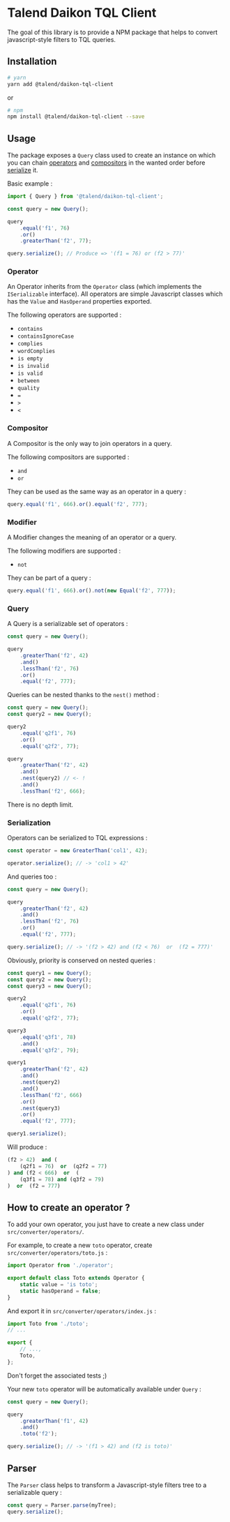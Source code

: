 # Talend Daikon TQL Client

The goal of this library is to provide a NPM package that helps to convert javascript-style filters to TQL queries.

## Installation


```bash
# yarn
yarn add @talend/daikon-tql-client
```

or

```bash
# npm
npm install @talend/daikon-tql-client --save
```

## Usage

The package exposes a `Query` class used to create an instance on which you can chain [operators](#operatorusage) and [compositors](#compositorusage) in the wanted order before [serialize](#serializationusage) it.

Basic example :

```javascript
import { Query } from '@talend/daikon-tql-client';

const query = new Query();

query
	.equal('f1', 76)
	.or()
	.greaterThan('f2', 77);

query.serialize(); // Produce => '(f1 = 76) or (f2 > 77)'
```

### <a id="operatorusage"></a>Operator

An Operator inherits from the `Operator` class (which implements the `ISerializable` interface). All operators are simple Javascript classes which has the `Value` and `HasOperand` properties exported.

The following operators are supported :

- `contains`
- `containsIgnoreCase`
- `complies`
- `wordComplies`
- `is empty`
- `is invalid`
- `is valid`
- `between`
- `quality`
- `=`
- `>`
- `<`


### <a id="compositorusage"></a>Compositor

A Compositor is the only way to join operators in a query.

The following compositors are supported :

- `and`
- `or`

They can be used as the same way as an operator in a query :

```javascript
query.equal('f1', 666).or().equal('f2', 777);
```


### Modifier

A Modifier changes the meaning of an operator or a query.

The following modifiers are supported :

- `not`

They can be part of a query :


```javascript
query.equal('f1', 666).or().not(new Equal('f2', 777));
```


### Query

A Query is a serializable set of operators :

```javascript
const query = new Query();

query
	.greaterThan('f2', 42)
	.and()
	.lessThan('f2', 76)
	.or()
	.equal('f2', 777);

```


Queries can be nested thanks to the `nest()` method :

```javascript
const query = new Query();
const query2 = new Query();

query2
	.equal('q2f1', 76)
	.or()
	.equal('q2f2', 77);

query
	.greaterThan('f2', 42)
	.and()
	.nest(query2) // <- !
	.and()
	.lessThan('f2', 666);
```

There is no depth limit.


### <a id="serializationusage"></a>Serialization

Operators can be serialized to TQL expressions :

```javascript
const operator = new GreaterThan('col1', 42);

operator.serialize(); // -> 'col1 > 42'
```

And queries too :

```javascript
const query = new Query();

query
	.greaterThan('f2', 42)
	.and()
	.lessThan('f2', 76)
	.or()
	.equal('f2', 777);

query.serialize(); // -> '(f2 > 42) and (f2 < 76)  or  (f2 = 777)'
```

Obviously, priority is conserved on nested queries :

```javascript
const query1 = new Query();
const query2 = new Query();
const query3 = new Query();

query2
	.equal('q2f1', 76)
	.or()
	.equal('q2f2', 77);

query3
	.equal('q3f1', 78)
	.and()
	.equal('q3f2', 79);

query1
	.greaterThan('f2', 42)
	.and()
	.nest(query2)
	.and()
	.lessThan('f2', 666)
	.or()
	.nest(query3)
	.or()
	.equal('f2', 777);

query1.serialize();
```

Will produce :

```sql
(f2 > 42)  and (
	(q2f1 = 76)  or  (q2f2 = 77)
) and (f2 < 666)  or  (
	(q3f1 = 78) and (q3f2 = 79)
)  or  (f2 = 777)
```

## How to create an operator ?

To add your own operator, you just have to create a new class under `src/converter/operators/`.

For example, to create a new `toto` operator, create `src/converter/operators/toto.js` :

```javascript
import Operator from './operator';

export default class Toto extends Operator {
	static value = 'is toto';
	static hasOperand = false;
}
```

And export it in `src/converter/operators/index.js` :

```javascript
import Toto from './toto';
// ...

export {
	// ...,
	Toto,
};

```

Don't forget the associated tests ;)

Your new `toto` operator will be automatically available under `Query` :

```javascript
const query = new Query();

query
	.greaterThan('f1', 42)
	.and()
	.toto('f2');

query.serialize(); // -> '(f1 > 42) and (f2 is toto)'
```


## Parser

The `Parser` class helps to transform a Javascript-style filters tree to a serializable query :

```javascript
const query = Parser.parse(myTree);
query.serialize();
```
